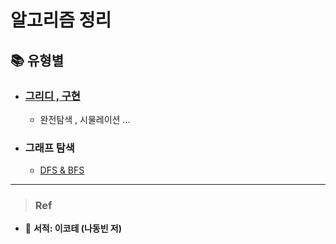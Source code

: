 # 알고리즘 정리
## 📚 유형별
- ### [그리디 , 구현](./그리디&구현.md)
  * 완전탐색 , 시물레이션 ... 
- ### 그래프 탐색 
  * [DFS & BFS](./DFS&BFS.md)


---
> ### Ref
- 📖 __서적: 이코테 (나동빈 저)__